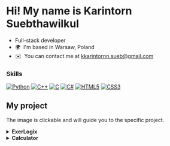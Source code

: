 Hi! My name is Karintorn Suebthawilkul
===============================================================================================================================================
* Full-stack developer
* 🌍  I'm based in Warsaw, Poland
* ✉️  You can contact me at [kkarintornn.sueb@gmail.com](mailto:kkarintornn.sueb@gmail.com)

### Skills


<p align="left">
<a href="https://www.python.org/" target="_blank" rel="noreferrer"><img src="https://raw.githubusercontent.com/danielcranney/readme-generator/main/public/icons/skills/python-colored.svg" width="36" height="36" alt="Python" /></a>
<a href="https://docs.microsoft.com/en-us/cpp/?view=msvc-170" target="_blank" rel="noreferrer"><img src="https://raw.githubusercontent.com/danielcranney/readme-generator/main/public/icons/skills/cplusplus-colored.svg" width="36" height="36" alt="C++" /></a>
<a href="https://docs.microsoft.com/en-us/cpp/?view=msvc-170" target="_blank" rel="noreferrer"><img src="https://raw.githubusercontent.com/danielcranney/readme-generator/main/public/icons/skills/c-colored.svg" width="36" height="36" alt="C" /></a>
<a href="https://docs.microsoft.com/en-us/dotnet/csharp/" target="_blank" rel="noreferrer"><img src="https://raw.githubusercontent.com/danielcranney/readme-generator/main/public/icons/skills/csharp-colored.svg" width="36" height="36" alt="C#" /></a>
<a href="https://developer.mozilla.org/en-US/docs/Glossary/HTML5" target="_blank" rel="noreferrer"><img src="https://raw.githubusercontent.com/danielcranney/readme-generator/main/public/icons/skills/html5-colored.svg" width="36" height="36" alt="HTML5" /></a>
<a href="https://www.w3.org/TR/CSS/#css" target="_blank" rel="noreferrer"><img src="https://raw.githubusercontent.com/danielcranney/readme-generator/main/public/icons/skills/css3-colored.svg" width="36" height="36" alt="CSS3" /></a>
</p>

## My project
The image is clickable and will guide you to the specific project.

<details>
  <summary><b>ExerLogix</b></summary>
    ExerLogix assist you in tracking and managing your weight and your activity
  <a href="" ><img src="https://github.com/Acceletor/ExerLogix/blob/main/image/1.png?raw=true"></a>
</details>
  
<details>
  <summary><b>Calculator</b></summary>
    Basic calculator with HTML, CSS, JavaScript.
  
  <a href="https://acceletor.github.io/calculator/" ><img src="https://github.com/Acceletor/calculator/blob/main/img/img1.png"></a>
</details>
 


